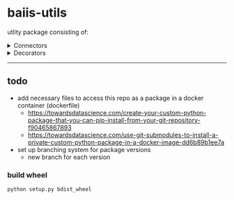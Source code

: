 # baiis-utils
utlity package consisting of: 

<details>
    <summary>Connectors</summary>

    - databases
        - postgres
            - get_postgres_conn_from_env()  

</details>

<details>
    <summary>Decorators</summary>

    - logging
        - log_performance_time() 

</details>

***


## todo
- add necessary files to access this repo as a package in a docker container (dockerfile)
    - https://towardsdatascience.com/create-your-custom-python-package-that-you-can-pip-install-from-your-git-repository-f90465867893
    - https://towardsdatascience.com/use-git-submodules-to-install-a-private-custom-python-package-in-a-docker-image-dd6b89b1ee7a
- set up branching system for package versions
    - new branch for each version 







### build wheel 
```
python setup.py bdist_wheel
```